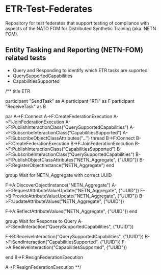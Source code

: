 # ETR-Test-Federates

Repository for test federates that support testing of compliance with aspects of the NATO FOM for Distributed Synthetic Training (aka. NETN FOM).

## Entity Tasking and Reporting (NETN-FOM) related tests

* Query and Responding to identify which ETR tasks are suported
 * QuerySupportedCapabilities
 * CapabilitiesSupported

/**
title ETR

participant "SendTask" as A
participant "RTI" as F
participant "ReceiveTask" as B

par
A->F:Connect
A->F:CreateFederationExecution
A->F:JoinFederationExecution
A->F:PublishInteractionClass("QuerySupportedCapabilities")
A->F:SubscribeInteractionClass("CapabilitiesSupported")
A->F:SubscribeObjectClassAttributes("...")
thread 
B->F:Connect
B->F:CreateFederationExecution
B->F:JoinFederationExecution
B->F:PublishInteractionClass("CapabilitiesSupported")
B->F:SubscribeInteractionClass("QuerySupportedCapabilities")
B->F:PublishObjectClassAttributes("NETN_Aggregate", {"UUID"})
B->F:RegisterObjectInstance("NETN_Aggregate")
end


group Wait for NETN_Aggregate with correct UUID

F->A:DiscoverObjectInstance("NETN_Aggregate")
A->F:RequestAttributeValueUpdate("NETN_Aggregate", {"UUID"})
F->B:ProvideAttributeValueUpdate("NETN_Aggregate", {"UUID"})
B->F:UpdateAttributeValues("NETN_Aggregate", {"UUID"})


F->A:ReflectAttributeValues("NETN_Aggregate", {"UUID"})
end

group Wait for Response to Query
A->F:SendInteraction("QuerySupportedCapabilities", {"UUID"})

F->B:ReceiveInteraction("QuerySupportedCapabilities", {"UUID"})
B->F:SendInteraction("CapabilitiesSupported", {"UUID"})
F->A:ReceiveInteraction("CapabilitiesSupported", {"UUID"})

end
B->F:ResignFederationExecution


A->F:ResignFederationExecution
**/

